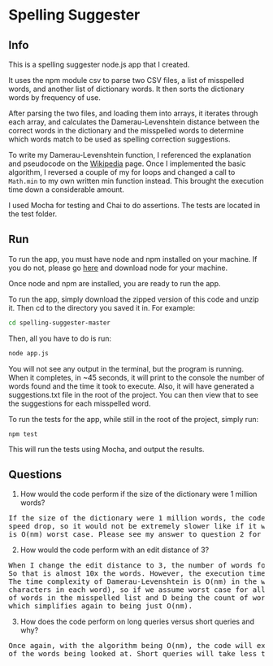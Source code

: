 # Spelling Suggester

## Info
This is a spelling suggester node.js app that I created.

It uses the npm module csv to parse two CSV files, a list of misspelled words, and another list of dictionary words. It then sorts the dictionary words by frequency of use.

After parsing the two files, and loading them into arrays, it iterates through each array, and calculates the Damerau-Levenshtein distance between the correct words in the dictionary and the misspelled words to determine which words match to be used as spelling correction suggestions.

To write my Damerau-Levenshtein function, I referenced the explanation and pseudocode on the [Wikipedia](http://en.wikipedia.org/wiki/Damerau%E2%80%93Levenshtein_distance) page. Once I implemented the basic algorithm, I reversed a couple of my for loops and changed a call to ```Math.min``` to my own written min function instead. This brought the execution time down a considerable amount.

I used Mocha for testing and Chai to do assertions. The tests are located in the test folder.

## Run
To run the app, you must have node and npm installed on your machine. If you do not, please go [here](http://nodejs.org/download/) and download node for your machine.

Once node and npm are installed, you are ready to run the app.

To run the app, simply download the zipped version of this code and unzip it. Then cd to the directory you saved it in. For example:
```bash
cd spelling-suggester-master
```

Then, all you have to do is run:
```bash
node app.js
```

You will not see any output in the terminal, but the program is running. When it completes, in ~45 seconds, it will print to the console the number of words found and the time it took to execute. Also, it will have generated a suggestions.txt file in the root of the project. You can then view that to see the suggestions for each misspelled word.

To run the tests for the app, while still in the root of the project, simply run:
```
npm test
```

This will run the tests using Mocha, and output the results.

## Questions
  1. How would the code perform if the size of the dictionary were 1 million words?
<pre>
If the size of the dictionary were 1 million words, the code would be slower, but it would only be a linear
speed drop, so it would not be extremely slower like if it were an exponential drop or something. The algorithm
is O(nm) worst case. Please see my answer to question 2 for more of an explanation.
</pre>
  2. How would the code perform with an edit distance of 3?
<pre>
When I change the edit distance to 3, the number of words found goes up from 4895 to 42730. 
So that is almost 10x the words. However, the execution time only goes up ~2 seconds from 45.639 to 47.272. 
The time complexity of Damerau-Levenshtein is O(nm) in the worst case (with n and m being the number of 
characters in each word), so if we assume worst case for all misspelled words in the list (M being the count 
of words in the misspelled list and D being the count of words in the dictionary), it would just be O(MDnm), 
which simplifies again to being just O(nm).
</pre>
  3. How does the code perform on long queries versus short queries and why?
<pre>
Once again, with the algorithm being O(nm), the code will execute linearly proportional to the number of letters in each
of the words being looked at. Short queries will take less time, and long queries will take more time, but the difference should be minimal. For example, if you compare just "a" and "b" it would be done immediately and return 1, but if you compare longer words, it will take time proportional to the size of the words. It is negligible though since it is linear.
</pre>
